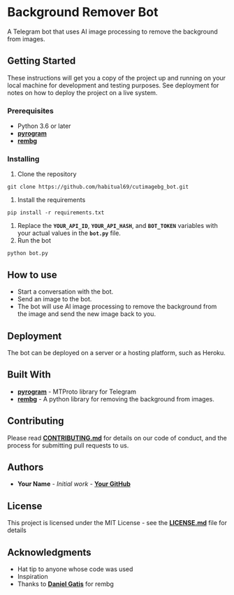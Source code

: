 # **Background Remover Bot**

A Telegram bot that uses AI image processing to remove the background from images.

## **Getting Started**

These instructions will get you a copy of the project up and running on your local machine for development and testing purposes. See deployment for notes on how to deploy the project on a live system.

### **Prerequisites**

- Python 3.6 or later
- **[pyrogram](https://github.com/pyrogram/pyrogram)**
- **[rembg](https://pypi.org/project/rembg/)**

### **Installing**

1. Clone the repository

```
git clone https://github.com/habitual69/cutimagebg_bot.git
```

1. Install the requirements

```
pip install -r requirements.txt
```

1. Replace the **`YOUR_API_ID`**, **`YOUR_API_HASH`**, and **`BOT_TOKEN`** variables with your actual values in the **`bot.py`** file.
2. Run the bot

```
python bot.py
```

## **How to use**

- Start a conversation with the bot.
- Send an image to the bot.
- The bot will use AI image processing to remove the background from the image and send the new image back to you.

## **Deployment**

The bot can be deployed on a server or a hosting platform, such as Heroku.

## **Built With**

- **[pyrogram](https://github.com/pyrogram/pyrogram)** - MTProto library for Telegram
- **[rembg](https://pypi.org/project/rembg/)** - A python library for removing the background from images.

## **Contributing**

Please read **[CONTRIBUTING.md](https://gist.github.com/PurpleBooth/b24679402957c63ec426)** for details on our code of conduct, and the process for submitting pull requests to us.

## **Authors**

- **Your Name** - *Initial work* - **[Your GitHub](https://github.com/habitual69)**

## **License**

This project is licensed under the MIT License - see the **[LICENSE.md](https://raw.githubusercontent.com/git/git-scm.com/main/MIT-LICENSE.txt)** file for details

## **Acknowledgments**

- Hat tip to anyone whose code was used
- Inspiration
- Thanks to **[Daniel Gatis](https://github.com/danielgatis)** for rembg